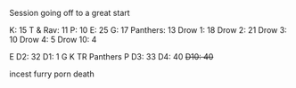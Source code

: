 Session going off to a great start

K: 15
T & Rav: 11
P: 10
E: 25
G: 17
Panthers: 13
Drow 1: 18
Drow 2: 21
Drow 3: 10
Drow 4: 5
Drow 10: 4

E
D2: 32
D1: 1
G
K
TR
Panthers
P
D3: 33
D4: 40
~~D10: 40~~

incest furry porn death